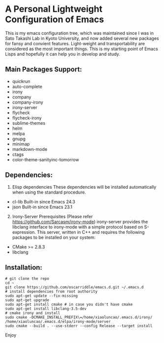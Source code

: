 # A Personal Lightweight Configuration of Emacs
  This is my emacs configuration tree, which was maintained since I was in 
Sato Takashi Lab in Kyoto University, and now added several new packages 
for fansy and convient features. Light-weight and transportability are 
considered as the most important things. This is my starting point of Emacs
Lisps and hopefully it can help you in develop and study.

Main Packages Support:
-
*  quickrun
*  auto-complete
*  irony
*  company
*  company-irony
*  irony-server
*  flycheck
*  flycheck-irony
*  sublime-themes
*  helm
*  melpa
*  gnupg
*  minimap
*  markdown-mode
*  ctags
*  color-theme-sanityinc-tomorrow

Dependencies:
-
1) Elisp dependencies
These dependencies will be installed automatically when using the
standard procedure.

* cl-lib	Built-in since Emacs 24.3
* json	Built-in since Emacs 23.1

2) Irony-Server Prerequisites (Please refer https://github.com/Sarcasm/irony-mode)
irony-server provides the libclang interface to irony-mode with a simple protocol based on S-expression. This server, written in C++ and requires the following packages to be installed on your system:

* CMake >= 2.8.3
* libclang

Installation:
-
```shell
# git clone the repo
cd ~
git clone https://github.com/oscarriddle/emacs.d.git ~/.emacs.d
# install dependencies from root authority
sudo apt-get update --fix-missing
sudo apt-get upgrade
sudo apt-get install cmake # in case you didn't have cmake
sudo apt-get install libclang-3.5-dev
# cmake irony and install
sudo cmake -DCMAKE_INSTALL_PREFIX\=/home/xiaoluncao/.emacs.d/irony/ /home/xiaoluncao/.emacs.d/elpa/irony-mode/server
sudo cmake --build . --use-stderr --config Release --target install
```

Enjoy
